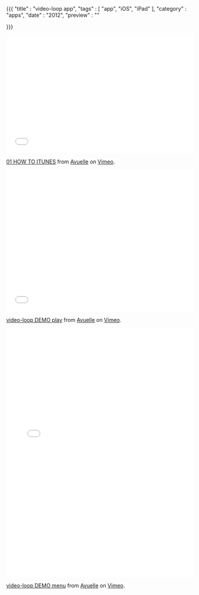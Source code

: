 {{{
    "title"    : "video-loop app",
    "tags"     : [ "app", "iOS", "iPad" ],
    "category" : "apps",
    "date"     : "2012",
    "preview"  : ""

}}}

<iframe src="//player.vimeo.com/video/46675286" width="500" height="313" frameborder="0" webkitallowfullscreen mozallowfullscreen allowfullscreen></iframe> <p><a href="http://vimeo.com/46675286">01 HOW TO ITUNES</a> from <a href="http://vimeo.com/user10099748">Avuelle</a> on <a href="https://vimeo.com">Vimeo</a>.</p>

<iframe src="//player.vimeo.com/video/46646860" width="500" height="375" frameborder="0" webkitallowfullscreen mozallowfullscreen allowfullscreen></iframe> <p><a href="http://vimeo.com/46646860">video-loop DEMO play</a> from <a href="http://vimeo.com/user10099748">Avuelle</a> on <a href="https://vimeo.com">Vimeo</a>.</p>

<iframe src="//player.vimeo.com/video/46646142" width="500" height="660" frameborder="0" webkitallowfullscreen mozallowfullscreen allowfullscreen></iframe> <p><a href="http://vimeo.com/46646142">video-loop DEMO menu</a> from <a href="http://vimeo.com/user10099748">Avuelle</a> on <a href="https://vimeo.com">Vimeo</a>.</p>